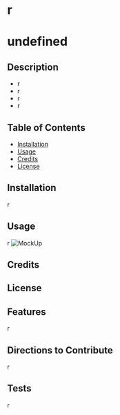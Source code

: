 
# r
# undefined

## Description
- r
- r
- r
- r

## Table of Contents
- [Installation](#installation)
- [Usage](#usage)
- [Credits](#credits)
- [License](#license)

## Installation
r

## Usage
r
<mockup>![MockUp](placecard.png)

## Credits


## License


## Features
r

## Directions to Contribute
r

## Tests
r